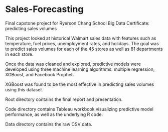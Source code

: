 # Sales-Forecasting
Final capstone project for Ryerson Chang School Big Data Certificate: predicting sales volumes

This project looked at historical Walmart sales data with features such as temperature, fuel prices, unemployment rates, and holidays. The goal was to predict sales volumes for each of the 45 stores as well as 81 departments in each store.

Once the data was cleaned and explored, predictive models were developed using three machine learning algorithms: multiple regression, XGBoost, and Facebook Prophet.

XGBoost was found to be the most effective in predicting sales volumes using this dataset.

Root directory contains the final report and presentation.

Code directory contains Tableau workbook visualizing predictive model performance, as well as the underlying R code.

Data directory contains the raw CSV data.
